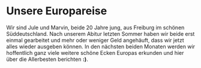 # Unsere Europareise

Wir sind Jule und Marvin, beide 20 Jahre jung, aus Freiburg im schönen Süddeutschland. Nach unserem Abitur letzten Sommer haben wir beide erst einmal gearbeitet und mehr oder weniger Geld angehäuft, dass wir jetzt alles wieder ausgeben können. 
In den nächsten beiden Monaten werden wir hoffentlich ganz viele weitere schöne Ecken Europas erkunden und hier über die Allerbesten berichten **:)**.